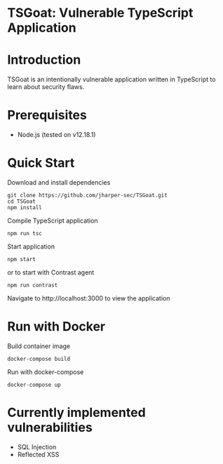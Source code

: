 # TSGoat: Vulnerable TypeScript Application

# Introduction
TSGoat is an intentionally vulnerable application written in TypeScript to learn about security flaws.

# Prerequisites
* Node.js (tested on v12.18.1)

# Quick Start

Download and install dependencies
```
git clone https://github.com/jharper-sec/TSGoat.git
cd TSGoat
npm install
```

Compile TypeScript application
```
npm run tsc
```

Start application
```
npm start
```

or to start with Contrast agent
```
npm run contrast
```

Navigate to http://localhost:3000 to view the application

# Run with Docker
Build container image
```
docker-compose build
```

Run with docker-compose
```
docker-compose up
```

# Currently implemented vulnerabilities
* SQL Injection
* Reflected XSS